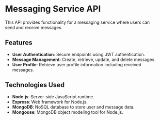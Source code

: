 # Messaging Service API

This API provides functionality for a messaging service where users can send and receive messages.

## Features

- **User Authentication**: Secure endpoints using JWT authentication.
- **Message Management**: Create, retrieve, update, and delete messages.
- **User Profile**: Retrieve user profile information including received messages.

## Technologies Used

- **Node.js**: Server-side JavaScript runtime.
- **Express**: Web framework for Node.js.
- **MongoDB**: NoSQL database to store user and message data.
- **Mongoose**: MongoDB object modeling tool for Node.js.
